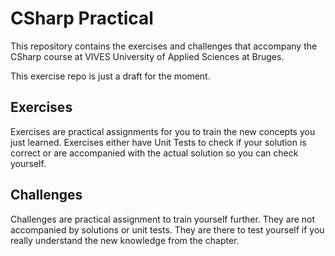 # CSharp Practical

This repository contains the exercises and challenges that accompany the CSharp course at VIVES University of Applied Sciences at Bruges.

This exercise repo is just a draft for the moment.

## Exercises

Exercises are practical assignments for you to train the new concepts you just learned. Exercises either have Unit Tests to check if your solution is correct or are accompanied with the actual solution so you can check yourself.

## Challenges

Challenges are practical assignment to train yourself further. They are not accompanied by solutions or unit tests. They are there to test yourself if you really understand the new knowledge from the chapter.
